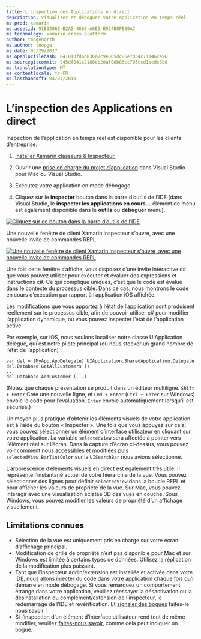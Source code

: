 ```yaml
---
title: L’inspection des Applications en direct
description: Visualiser et déboguer votre application en temps réel
ms.prod: xamarin
ms.assetid: 91B3206E-B2A5-4660-A6E5-B924B8FE69A7
ms.technology: xamarin-cross-platform
author: topgenorth
ms.author: toopge
ms.date: 03/29/2017
ms.openlocfilehash: 841013fd6b836a7c9e065dc86e7d34c71146ca96
ms.sourcegitcommit: 945df041e2180cb20af08b83cc703ecd1aedc6b0
ms.translationtype: MT
ms.contentlocale: fr-FR
ms.lasthandoff: 04/04/2018
---
```

# <a name="inspecting-live-applications"></a>L’inspection des Applications en direct

Inspection de l’application en temps réel est disponible pour les clients d’entreprise.


1. [Installer Xamarin classeurs & Inspecteur.](~/tools/inspector/install.md)

1. Ouvrir une [prise en charge du projet d’application](~/tools/inspector/install.md#supported-platforms) dans Visual Studio pour Mac ou Visual Studio.
1. Exécutez votre application en mode débogage.
1. Cliquez sur le **inspecter** bouton dans la barre d’outils de l’IDE (dans Visual Studio, le **inspecter les applications en cours...**  élément de menu est également disponible dans le **outils** ou **déboguer** menu).



[![](inspect-images/mac-heres-the-button.png "Cliquez sur ce bouton dans la barre d’outils de l’IDE")](inspect-images/mac-heres-the-button.png#lightbox)

Une nouvelle fenêtre de client Xamarin inspecteur s’ouvre, avec une nouvelle invite de commandes REPL.

[![](inspect-images/inspector-0.7.0-map-inspect-small.png "Une nouvelle fenêtre de client Xamarin inspecteur s’ouvre, avec une nouvelle invite de commandes REPL")](inspect-images/inspector-0.7.0-map-inspect.png#lightbox)

Une fois cette fenêtre s’affiche, vous disposez d’une invite interactive c# que vous pouvez utiliser pour exécuter et évaluer des expressions et instructions c#. Ce qui complique uniques, c’est que le code est évalué dans le contexte du processus cible. Dans ce cas, nous montrons le code en cours d’exécution par rapport à l’application iOS affichée.

Les modifications que vous apportez à l’état de l’application sont produisent réellement sur le processus cible, afin de pouvoir utiliser c# pour modifier l’application dynamique, ou vous pouvez inspecter l’état de l’application active.

Par exemple, sur iOS, nous voulons localiser notre classe UIApplication délégué, qui est notre pilote principal (où nous stocker un grand nombre de l’état de l’application) :

    var del = (MyApp.AppDelegate) UIApplication.SharedApplication.Delegate
    del.Database.GetAllCustomers ()
    ...
    del.Database.AddCustomer (...)

(Notez que chaque présentation se produit dans un éditeur multiligne. `Shift + Enter` Crée une nouvelle ligne, et `Cmd + Enter` (`Ctrl + Enter` sur Windows) envoie le code pour l’évaluation. `Enter` envoie automatiquement lorsqu’il est sécurisé.)

Un moyen plus pratique d’obtenir les éléments visuels de votre application est à l’aide du bouton « Inspecter ». Une fois que vous appuyez sur cela, vous pouvez sélectionner un élément d’interface utilisateur en cliquant sur votre application. La variable `selectedView` sera affectée à pointer vers l’élément réel sur l’écran. Dans la capture d’écran ci-dessus, vous pouvez voir comment nous accessibles et modifiées puis `selectedView.BarTintColor` sur la `UISearchBar` nous avions sélectionné.

L’arborescence d’éléments visuels en direct est également très utile. Il représente l’instantané actuel de votre hiérarchie de la vue. Vous pouvez sélectionner des lignes pour définir `selectedView` dans la boucle REPL et pour afficher les valeurs de propriété de la vue. Sur Mac, vous pouvez interagir avec une visualisation éclatée 3D des vues en couche. Sous Windows, vous pouvez modifier les valeurs de propriété d’un affichage visuellement.

## <a name="known-limitations"></a>Limitations connues

 - Sélection de la vue est uniquement pris en charge sur votre écran d’affichage principal.
 - Modification de grille de propriété n’est pas disponible pour Mac et sur Windows est limitée à certains types de données. Utilisez la réplication de la modification plus puissant.
 - Tant que l’inspecteur addin/extension est installée et activée dans votre IDE, nous allons injecter du code dans votre application chaque fois qu’il démarre en mode débogage. Si vous remarquez un comportement étrange dans votre application, veuillez réessayer la désactivation ou la désinstallation du complément/extension de l’inspecteur, le redémarrage de l’IDE et revérification. Et [signaler des bogues](~/tools/inspector/install.md#reporting-bugs) faites-le nous savoir !
 - Si l’inspection d’un élément d’interface utilisateur rend tout de même modifier, veuillez [faites-nous savoir](~/tools/inspector/install.md#reporting-bugs), comme cela peut indiquer un bogue.

